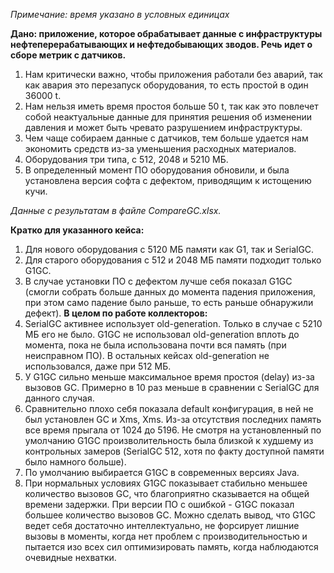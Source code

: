 _Примечание: время указано в условных единицах_

**Дано: приложение, которое обрабатывает данные с инфраструктуры нефтеперерабатывающих и нефтедобывающих зводов. Речь идет о сборе метрик с датчиков.**
1. Нам критически важно, чтобы приложения работали без аварий, так как авария это перезапуск оборудования, то есть простой в один 36000 t.
2. Нам нельзя иметь время простоя больше 50 t, так как это повлечет собой неактуальные данные для принятия решения об изменении давления и может быть чревато разрушением инфраструктуры.
3. Чем чаще собираем данные с датчиков, тем больше удается нам экономить средств из-за уменьшения расходных материалов.
4. Оборудования три типа, с 512, 2048 и 5210 МБ. 
5. В определенный момент ПО оборудования обновили, и была установлена версия софта с дефектом, приводящим к истощению кучи.

_Данные с результатам в файле CompareGC.xlsx._

**Кратко для указанного кейса:**
1. Для нового оборудования с 5120 МБ памяти как G1, так и SerialGC.
2. Для старого оборудования с 512 и 2048 МБ памяти подходит только G1GC.
3. В случае установки ПО с дефектом лучше себя показал G1GC (смогли собрать больше данных до момента падения приложения, при этом само падение было раньше, то есть раньше обнаружили дефект).
**В целом по работе коллекторов:**
1. SerialGC активнее использует old-generation. Только в случае с 5210 МБ его не было. G1GC не использовал old-generation вплоть до момента, пока не была использована почти вся память (при неисправном ПО). В остальных кейсах old-generation не использовался, даже при 512 МБ. 
2. У G1GC сильно меньше максимальное время простоя (delay) из-за вызовов GC. Примерно в 10 раз меньше в сравнении с SerialGC для данного случая.
3. Сравнительно плохо себя показала default конфигурация, в ней не был установлен GC и Xms, Xms. Из-за отсутствия последних память все время прыгала от 1024 до 5196. Не смотря на установленный по умолчанию G1GC произволительность была близкой к худшему из контрольных замеров (SerialGC 512, хотя по факту доступной памяти было намного больше).
4. По умолчанию выбирается G1GC в современных версиях Java.
5. При нормальных условиях G1GC показывает стабильно меньшее количество вызовов GC, что благоприятно сказывается на общей времени задержки. При версии ПО с ошибкой - G1GC показал большее количество вызовов GC. Можно сделать вывод, что G1GC ведет себя достаточно интеллектуально, не форсирует лишние вызовы в моменты, когда нет проблем с производительностью и пытается изо всех сил оптимизировать память, когда наблюдаются очевидные нехватки.